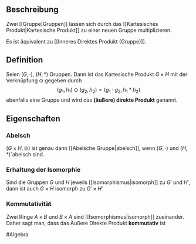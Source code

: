 ## Beschreibung
Zwei [[Gruppe|Gruppen]] lassen sich durch das [[Kartesisches Produkt|Kartesische Produkt]] zu einer neuen Gruppe multiplizieren.

Es ist äquivalent zu [[Inneres Direktes Produkt (Gruppe)]].

## Definition
Seien $(G, \cdot)$, $(H, *)$ Gruppen.
Dann ist das Kartesische Produkt $G \times H$ mit der Verknüpfung $\odot$ gegeben durch
$$(g_1, h_1) \odot (g_2, h_2) = (g_1 \cdot g_2, h_1 * h_2)$$
ebenfalls eine Gruppe und wird das **(äußere) direkte Produkt** genannt.


## Eigenschaften
### Abelsch
$(G\times H, \odot)$ ist genau dann [[Abelsche Gruppe|abelsch]], wenn $(G, \cdot)$ und $(H, *)$´abelsch sind.

### Erhaltung der Isomorphie
Sind die Gruppen $G$ und $H$ jeweils [[Isomorphismus|isomorph]] zu $G'$ und $H'$, dann ist auch $G \times H$ isomorph zu $G' \times H'$

### Kommutativität
Zwei Ringe $A \times B$ und $B \times A$ sind [[Isomorphismus|isomorph]] zueinander. Daher sagt man, dass das Äußere DIrekte Produkt **kommutativ** ist


#Algebra 